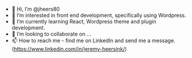 - 👋 Hi, I’m @jheers80
- 👀 I’m interested in front end development, specifically using Wordpress.
- 🌱 I’m currently learning React, Wordpress theme and plugin development.
- 💞️ I’m looking to collaborate on ...
- 📫 How to reach me - find me on LinkedIn and send me a message. (https://www.linkedin.com/in/jeremy-heersink/)

<!---
jheers80/jheers80 is a ✨ special ✨ repository because its `README.md` (this file) appears on your GitHub profile.
You can click the Preview link to take a look at your changes.
--->

